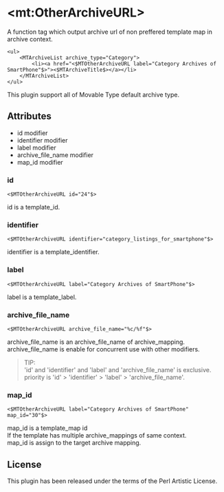 # &lt;mt:OtherArchiveURL&gt;

A function tag which output archive url of non preffered template map in archive context.

    <ul>
        <MTArchiveList archive_type="Category">
            <li><a href="<$MTOtherArchiveURL label="Category Archives of SmartPhone"$>"><$MTArchiveTitle$></a></li>
        </MTArchiveList>
    </ul>

This plugin support all of Movable Type default archive type. 

## Attributes

- id modifier
- identifier modifier
- label modifier
- archive_file_name modifier
- map_id modifier

### id

    <$MTOtherArchiveURL id="24"$>

id is a template_id. 

### identifier

    <$MTOtherArchiveURL identifier="category_listings_for_smartphone"$>

identifier is a template_identifier. 

### label

    <$MTOtherArchiveURL label="Category Archives of SmartPhone"$>

label is a template_label. 

### archive_file_name

    <$MTOtherArchiveURL archive_file_name="%c/%f"$>

archive_file_name is an archive_file_name of archive_mapping.  
archive_file_name is enable for concurrent use with other modifiers.  

> TIP:  
> 'id' and 'identifier' and 'label' and 'archive_file_name' is exclusive.  
> priority is 'id' &gt; 'identifier' &gt; 'label' &gt; 'archive_file_name'.  

### map_id

    <$MTOtherArchiveURL label="Category Archives of SmartPhone" map_id="30"$>

map_id is a template_map id  
If the template has multiple archive_mappings of same context.  
map_id is assign to the target archive mapping.  


License
--------

This plugin has been released under the terms of the Perl Artistic License.  
